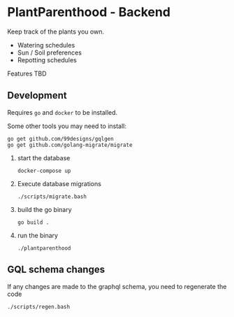 # PlantParenthood - Backend

Keep track of the plants you own.
* Watering schedules
* Sun / Soil preferences
* Repotting schedules

Features TBD

## Development

Requires `go` and `docker` to be installed.

Some other tools you may need to install:
```
go get github.com/99designs/gqlgen
go get github.com/golang-migrate/migrate
```

1. start the database
   ```
   docker-compose up
   ```
2. Execute database migrations
   ```
   ./scripts/migrate.bash
   ```
2. build the go binary
   ```
   go build .
   ```
3. run the binary
   ```
   ./plantparenthood
   ```

## GQL schema changes
If any changes are made to the graphql schema, you need to regenerate the code

```bash
./scripts/regen.bash
```